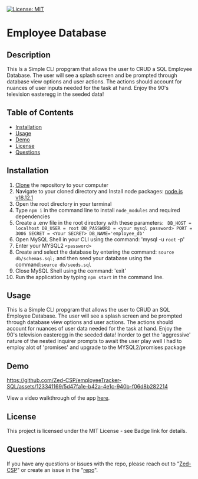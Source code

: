 [![License: MIT](https://img.shields.io/badge/License-MIT-yellow.svg)](https://opensource.org/licenses/MIT)
# Employee Database
  
## Description
This Is a Simple CLI propgram that allows the user to CRUD a SQL Employee Database.  The user will see a splash screen and be prompted through database view options and user actions. The actions should account for nuances of user inputs needed for the task at hand. Enjoy the 90's television easteregg in the seeded data!
  
## Table of Contents
  
  * [Installation](#installation)
  * [Usage](#usage)
  * [Demo](#demo)
  * [License](#license)
  * [Questions](#questions)
  
## Installation
1. [Clone](https://github.com/Zed-CSP/.git) the repository to your computer
2. Navigate to your cloned directory and Install node packages: [node.js v18.12.1](https://nodejs.org/en) 
3. Open the root directory in your terminal
4. Type `npm i` in the command line to install `node_modules` and required dependencies
5. Create a .env file in the root directory with these parameters: 
`
    DB_HOST = localhost
    DB_USER = root
    DB_PASSWORD = <your mysql password>
    PORT = 3006
    SECRET = <Your SECRET>
    DB_NAME='employee_db'`
6. Open MySQL Shell in your CLI using the command: 'mysql -u `root` -p' 
7. Enter your MYSQL2 `<password>`
8. Create and select the database by entering the command: `source db/schemas.sql;` and then seed your database using the command:`source db/seeds.sql`
9. Close MySQL Shell using the command: 'exit'
10. Run the application by typing `npm start` in the command line.
  
## Usage
This Is a Simple CLI propgram that allows the user to CRUD an SQL Employee Database.  The user will see a splash screen and be prompted through database view options and user actions. The actions should account for nuances of user data needed for the task at hand. Enjoy the 90's television easteregg in the seeded data! Inorder to get the 'aggressive' nature of the nested inquirer prompts to await the user play well I had to employ alot of 'promises' and upgrade to the MYSQL2/promises package

## Demo


https://github.com/Zed-CSP/employeeTracker-SQL/assets/123341169/5d47fa1e-b42a-4e1c-940b-f06d8b282214


View a video walkthrough of the app [here](https://github.com/Zed-CSP/employeeTracker-SQL/assets/123341169/5d47fa1e-b42a-4e1c-940b-f06d8b282214
).

## License
This project is licensed under the MIT License - see Badge link for details.
  
## Questions
If you have any questions or issues with the repo, please reach out to "[Zed-CSP]("https://github.com/Zed-CSP")" or create an issue in the "[repo](https://github.com/Zed-CSP/employeeTracker-SQL)".

